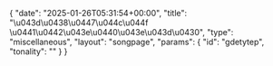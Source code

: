 {
    "date": "2025-01-26T05:31:54+00:00",
    "title": "\u043d\u0438\u0447\u044c\u044f \u0441\u0442\u043e\u0440\u043e\u043d\u0430",
    "type": "miscellaneous",
    "layout": "songpage",
    "params": {
        "id": "gdetytep",
        "tonality": ""
    }
}